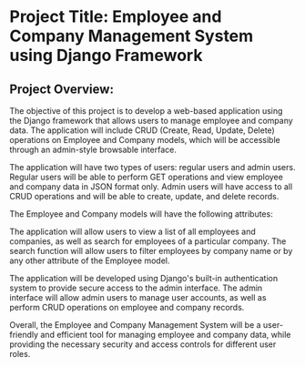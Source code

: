 # Project Title: Employee and Company Management System using Django Framework

## Project Overview:

The objective of this project is to develop a web-based application using the Django framework that allows users to manage employee and company data. The application will include CRUD (Create, Read, Update, Delete) operations on Employee and Company models, which will be accessible through an admin-style browsable interface.

The application will have two types of users: regular users and admin users. Regular users will be able to perform GET operations and view employee and company data in JSON format only. Admin users will have access to all CRUD operations and will be able to create, update, and delete records.

The Employee and Company models will have the following attributes:

The application will allow users to view a list of all employees and companies, as well as search for employees of a particular company. The search function will allow users to filter employees by company name or by any other attribute of the Employee model.

The application will be developed using Django's built-in authentication system to provide secure access to the admin interface. The admin interface will allow admin users to manage user accounts, as well as perform CRUD operations on employee and company records.

Overall, the Employee and Company Management System will be a user-friendly and efficient tool for managing employee and company data, while providing the necessary security and access controls for different user roles.
